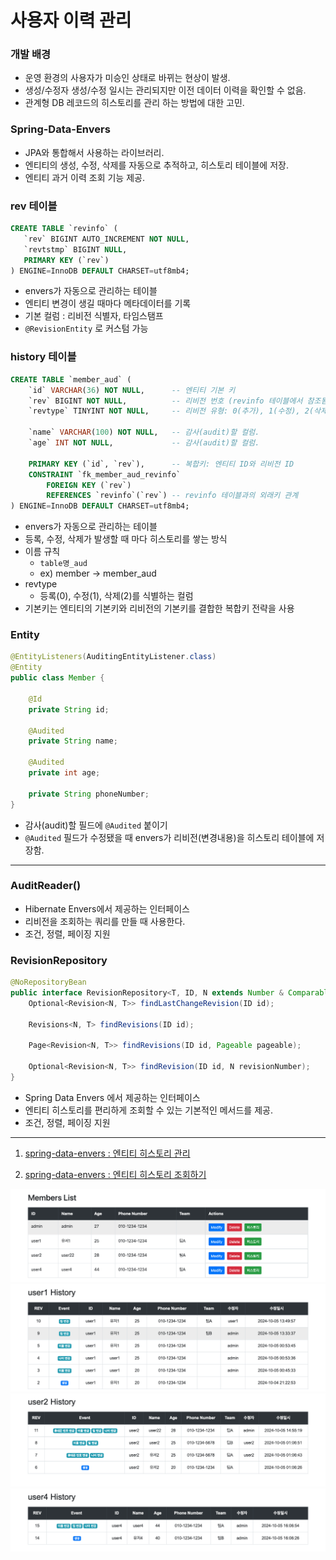 # 사용자 이력 관리

### 개발 배경

- 운영 환경의 사용자가 미승인 상태로 바뀌는 현상이 발생.
- 생성/수정자 생성/수정 일시는 관리되지만 이전 데이터 이력을 확인할 수 없음.
- 관계형 DB 레코드의 히스토리를 관리 하는 방법에 대한 고민.

### Spring-Data-Envers

- JPA와 통합해서 사용하는 라이브러리.
- 엔티티의 생성, 수정, 삭제를 자동으로 추적하고, 히스토리 테이블에 저장.
- 엔티티 과거 이력 조회 기능 제공.

### rev 테이블

```sql
CREATE TABLE `revinfo` (
   `rev` BIGINT AUTO_INCREMENT NOT NULL,
   `revtstmp` BIGINT NULL,
   PRIMARY KEY (`rev`)
) ENGINE=InnoDB DEFAULT CHARSET=utf8mb4;
```

- envers가 자동으로 관리하는 테이블
- 엔티티 변경이 생길 때마다 메타데이터를 기록
- 기본 컬럼 : 리비전 식별자, 타임스탬프
- `@RevisionEntity` 로 커스텀 가능

### history 테이블

```sql
CREATE TABLE `member_aud` (
    `id` VARCHAR(36) NOT NULL,      -- 엔티티 기본 키
    `rev` BIGINT NOT NULL,          -- 리비전 번호 (revinfo 테이블에서 참조됨)
    `revtype` TINYINT NOT NULL,     -- 리비전 유형: 0(추가), 1(수정), 2(삭제)

    `name` VARCHAR(100) NOT NULL,   -- 감사(audit)할 컬럼.
    `age` INT NOT NULL,             -- 감사(audit)할 컬럼.

    PRIMARY KEY (`id`, `rev`),      -- 복합키: 엔티티 ID와 리비전 ID
    CONSTRAINT `fk_member_aud_revinfo` 
        FOREIGN KEY (`rev`) 
        REFERENCES `revinfo`(`rev`) -- revinfo 테이블과의 외래키 관계
) ENGINE=InnoDB DEFAULT CHARSET=utf8mb4;
```

- envers가 자동으로 관리하는 테이블
- 등록, 수정, 삭제가 발생할 때 마다 히스토리를 쌓는 방식
- 이름 규칙
  - `table명_aud`
  - ex) member -> member_aud
- revtype
  - 등록(0), 수정(1), 삭제(2)를 식별하는 컬럼
- 기본키는 엔티티의 기본키와 리비전의 기본키를 결합한 복합키 전략을 사용

### Entity

```java
@EntityListeners(AuditingEntityListener.class)
@Entity
public class Member {

    @Id
    private String id;

    @Audited
    private String name;

    @Audited
    private int age;

    private String phoneNumber;
}
```

- 감사(audit)할 필드에 `@Audited` 붙이기 
- `@Audited` 필드가 수정됐을 때 envers가 리비전(변경내용)을 히스토리 테이블에 저장함.

---
### AuditReader()

- Hibernate Envers에서 제공하는 인터페이스
- 리비전을 조회하는 쿼리를 만들 때 사용한다.
- 조건, 정렬, 페이징 지원

### RevisionRepository
```java
@NoRepositoryBean
public interface RevisionRepository<T, ID, N extends Number & Comparable<N>> extends Repository<T, ID> {
    Optional<Revision<N, T>> findLastChangeRevision(ID id);

    Revisions<N, T> findRevisions(ID id);

    Page<Revision<N, T>> findRevisions(ID id, Pageable pageable);

    Optional<Revision<N, T>> findRevision(ID id, N revisionNumber);
}
```
- Spring Data Envers 에서 제공하는 인터페이스
- 엔티티 히스토리를 편리하게 조회할 수 있는 기본적인 메서드를 제공.
- 조건, 정렬, 페이징 지원

---
1. [spring-data-envers : 엔티티 히스토리 관리](https://velog.io/@honey153/%EC%82%AC%EC%9A%A9%EC%9E%90-%ED%9E%88%EC%8A%A4%ED%86%A0%EB%A6%AC-%EA%B4%80%EB%A6%AC-1)

2. [spring-data-envers : 엔티티 히스토리 조회하기](https://velog.io/@honey153/%EC%82%AC%EC%9A%A9%EC%9E%90-%ED%9E%88%EC%8A%A4%ED%86%A0%EB%A6%AC-%EA%B4%80%EB%A6%AC-2)


![img.png](docs/envers13.png)
![img.png](docs/envers14.png)
![img.png](docs/envers15.png)
![img.png](docs/envers16.png)